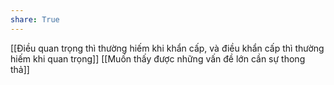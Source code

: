 ```yaml
---
share: True
---
```

[[Điều quan trọng thì thường hiếm khi khẩn cấp, và điều khẩn cấp thì thường hiếm khi quan trọng]]
[[Muốn thấy được những vấn đề lớn cần sự thong thả]]